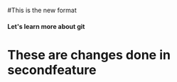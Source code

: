 #This is the new format
<br>
<h4>Let's learn more about git </h4>
<h1>These are changes done in secondfeature</h1>